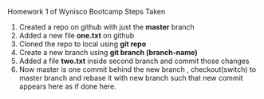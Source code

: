Homework 1 of Wynisco Bootcamp
Steps Taken
1. Created a repo on github with just the **master** branch
2. Added a new file **one.txt** on github
3. Cloned the repo to local using **git repo**
4. Create a new branch using **git branch (branch-name)**
5. Added a file **two.txt** inside second branch and commit those changes
6. Now master is one commit behind the new branch , checkout(switch)  to master branch and rebase it with new branch such that new commit appears here as if done here.
   